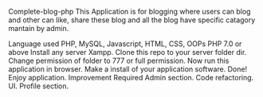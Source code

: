 Complete-blog-php
This Application is for blogging where users can blog and other can like, share these blog and all the blog have specific catagory mantain by admin.

Language used
PHP, MySQL, Javascript, HTML, CSS, OOPs
PHP 7.0 or above
Install any server Xampp.
Clone this repo to your server folder dir.
Change permission of folder to 777 or full permission.
Now run this application in browser.
Make a install of your application software.
Done! Enjoy application.
Improvement Required
Admin section.
Code refactoring.
UI.
Profile section.
